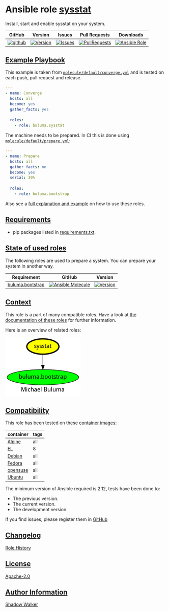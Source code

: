 # Ansible role [sysstat](https://galaxy.ansible.com/ui/standalone/roles/buluma/sysstat/documentation)

Install, start and enable sysstat on your system.

|GitHub|Version|Issues|Pull Requests|Downloads|
|------|-------|------|-------------|---------|
|[![github](https://github.com/buluma/ansible-role-sysstat/actions/workflows/molecule.yml/badge.svg)](https://github.com/buluma/ansible-role-sysstat/actions/workflows/molecule.yml)|[![Version](https://img.shields.io/github/release/buluma/ansible-role-sysstat.svg)](https://github.com/buluma/ansible-role-sysstat/releases/)|[![Issues](https://img.shields.io/github/issues/buluma/ansible-role-sysstat.svg)](https://github.com/buluma/ansible-role-sysstat/issues/)|[![PullRequests](https://img.shields.io/github/issues-pr-closed-raw/buluma/ansible-role-sysstat.svg)](https://github.com/buluma/ansible-role-sysstat/pulls/)|[![Ansible Role](https://img.shields.io/ansible/role/d/buluma/sysstat)](https://galaxy.ansible.com/ui/standalone/roles/buluma/sysstat/documentation)|

## [Example Playbook](#example-playbook)

This example is taken from [`molecule/default/converge.yml`](https://github.com/buluma/ansible-role-sysstat/blob/master/molecule/default/converge.yml) and is tested on each push, pull request and release.

```yaml
---
- name: Converge
  hosts: all
  become: yes
  gather_facts: yes

  roles:
    - role: buluma.sysstat
```

The machine needs to be prepared. In CI this is done using [`molecule/default/prepare.yml`](https://github.com/buluma/ansible-role-sysstat/blob/master/molecule/default/prepare.yml):

```yaml
---
- name: Prepare
  hosts: all
  gather_facts: no
  become: yes
  serial: 30%

  roles:
    - role: buluma.bootstrap
```

Also see a [full explanation and example](https://buluma.github.io/how-to-use-these-roles.html) on how to use these roles.


## [Requirements](#requirements)

- pip packages listed in [requirements.txt](https://github.com/buluma/ansible-role-sysstat/blob/master/requirements.txt).

## [State of used roles](#state-of-used-roles)

The following roles are used to prepare a system. You can prepare your system in another way.

| Requirement | GitHub | Version |
|-------------|--------|--------|
|[buluma.bootstrap](https://galaxy.ansible.com/buluma/bootstrap)|[![Ansible Molecule](https://github.com/buluma/ansible-role-bootstrap/actions/workflows/molecule.yml/badge.svg)](https://github.com/buluma/ansible-role-bootstrap/actions/workflows/molecule.yml)|[![Version](https://img.shields.io/github/release/buluma/ansible-role-bootstrap.svg)](https://github.com/shadowwalker/ansible-role-bootstrap)|

## [Context](#context)

This role is a part of many compatible roles. Have a look at [the documentation of these roles](https://buluma.github.io/) for further information.

Here is an overview of related roles:

![dependencies](https://raw.githubusercontent.com/buluma/ansible-role-sysstat/png/requirements.png "Dependencies")

## [Compatibility](#compatibility)

This role has been tested on these [container images](https://hub.docker.com/u/buluma):

|container|tags|
|---------|----|
|[Alpine](https://hub.docker.com/r/buluma/alpine)|all|
|[EL](https://hub.docker.com/r/buluma/enterpriselinux)|8|
|[Debian](https://hub.docker.com/r/buluma/debian)|all|
|[Fedora](https://hub.docker.com/r/buluma/fedora)|all|
|[opensuse](https://hub.docker.com/r/buluma/opensuse)|all|
|[Ubuntu](https://hub.docker.com/r/buluma/ubuntu)|all|

The minimum version of Ansible required is 2.12, tests have been done to:

- The previous version.
- The current version.
- The development version.

If you find issues, please register them in [GitHub](https://github.com/buluma/ansible-role-sysstat/issues)

## [Changelog](#changelog)

[Role History](https://github.com/buluma/ansible-role-sysstat/blob/master/CHANGELOG.md)

## [License](#license)

[Apache-2.0](https://github.com/buluma/ansible-role-sysstat/blob/master/LICENSE)

## [Author Information](#author-information)

[Shadow Walker](https://buluma.github.io/)

